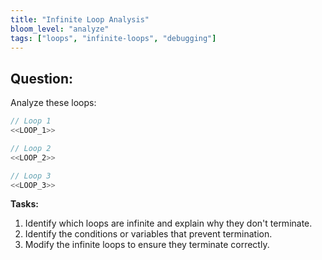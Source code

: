```yaml
---
title: "Infinite Loop Analysis"
bloom_level: "analyze"
tags: ["loops", "infinite-loops", "debugging"]
---
```


## Question:

Analyze these loops:

```csharp
// Loop 1
<<LOOP_1>>

// Loop 2
<<LOOP_2>>

// Loop 3
<<LOOP_3>>
```

**Tasks:**

1. Identify which loops are infinite and explain why they don't terminate.
2. Identify the conditions or variables that prevent termination.
3. Modify the infinite loops to ensure they terminate correctly. 
